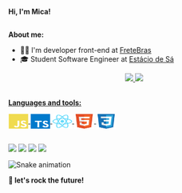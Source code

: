 **Hi, I'm Mica!**
##

**About me:**
- 👩‍💻 I'm developer front-end at [FreteBras](https://www.fretebras.com.br/)
- 🎓 Student Software Engineer at [Estácio de Sá](https://estacio.br/cursos/graduacao/engenharia-de-software)

<div align="center">
  <a href="https://github.com/micaelecarv">
  <img height="180em" src="https://github-readme-stats.vercel.app/api?username=micaelecarv&show_icons=true&theme=dracula&include_all_commits=true&count_private=true"/>
  <img height="180em" src="https://github-readme-stats.vercel.app/api/top-langs/?username=micaelecarv&layout=compact&langs_count=7&theme=dracula"/>
</div>

 <br>

 **Languages and tools:**
<div style="display: inline_block">
  <img align="center" alt="Mica-Js" height="30" width="40" src="https://raw.githubusercontent.com/devicons/devicon/master/icons/javascript/javascript-plain.svg">
  <img align="center" alt="Mica-Ts" height="30" width="40" src="https://raw.githubusercontent.com/devicons/devicon/master/icons/typescript/typescript-plain.svg">
  <img align="center" alt="Mica-React" height="30" width="40" src="https://raw.githubusercontent.com/devicons/devicon/master/icons/react/react-original.svg">
  <img align="center" alt="Mica-HTML" height="30" width="40" src="https://raw.githubusercontent.com/devicons/devicon/master/icons/html5/html5-original.svg">
  <img align="center" alt="Mica-CSS" height="30" width="40" src="https://raw.githubusercontent.com/devicons/devicon/master/icons/css3/css3-original.svg">
</div>
  
 ##
<div> 
  <a href="https://instagram.com/mica_carv" target="_blank"><img src="https://img.shields.io/badge/-Instagram-%23E4405F?style=for-the-badge&logo=instagram&logoColor=white" target="_blank"></a>
 	<a href="https://www.twitch.tv/mica_carv" target="_blank"><img src="https://img.shields.io/badge/Twitch-9146FF?style=for-the-badge&logo=twitch&logoColor=white" target="_blank"></a>
  <a href = "mailto:micaelecarv@gmail.com"><img src="https://img.shields.io/badge/-Gmail-%23333?style=for-the-badge&logo=gmail&logoColor=white" target="_blank"></a>
  <a href="https://www.linkedin.com/in/micaelecarvalho/" target="_blank"><img src="https://img.shields.io/badge/-LinkedIn-%230077B5?style=for-the-badge&logo=linkedin&logoColor=white" target="_blank"></a> 
 
 ![Snake animation](https://github.com/micaelecarv/micaelecarv/blob/output/github-contribution-grid-snake.svg)
 
</div>


**🚀 let's rock the future!**
